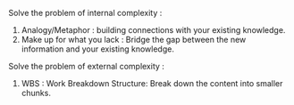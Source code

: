 
Solve the problem of internal complexity : 
1. Analogy/Metaphor : building connections with your existing knowledge. 
2. Make up for what you lack : Bridge the gap between the new information and your existing knowledge. 

Solve the problem of external complexity : 
1. WBS : Work Breakdown Structure: Break down the content into smaller chunks. 